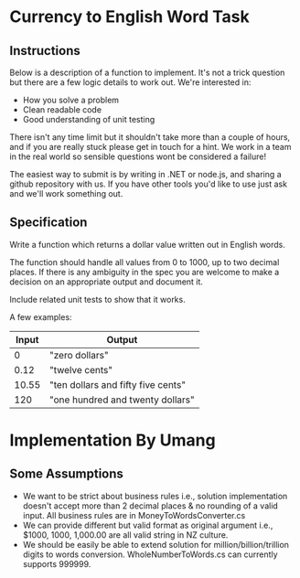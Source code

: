 # Currency to English Word Task 

## Instructions

Below is a description of a function to implement. It's not a trick question but there are a few
logic details to work out. We're interested in:

* How you solve a problem
* Clean readable code
* Good understanding of unit testing

There isn't any time limit but it shouldn't take more than a couple of hours, and if you are
really stuck please get in touch for a hint. We work in a team in the real world so sensible
questions wont be considered a failure!

The easiest way to submit is by writing in .NET or node.js, and sharing a github repository with
us. If you have other tools you'd like to use just ask and we'll work something out.


## Specification

Write a function which returns a dollar value written out in English words.

The function should handle all values from 0 to 1000, up to two decimal places. If there is any
ambiguity in the spec you are welcome to make a decision on an appropriate output and document it.

Include related unit tests to show that it works.

A few examples:

| Input | Output                             |
| ----- | ---------------------------------- |
| 0     | "zero dollars"                     |
| 0.12  | "twelve cents"                     |
| 10.55 | "ten dollars and fifty five cents" |
| 120   | "one hundred and twenty dollars"   |


# Implementation By Umang 

## Some Assumptions
* We want to be strict about business rules i.e., solution implementation doesn't accept more than 2 decimal places & no rounding of a valid input. All business rules are in MoneyToWordsConverter.cs
* We can provide different but valid format as original argument i.e., $1000, 1000, 1,000.00 are all valid string in NZ culture. 
* We should be easily be able to extend solution for million/billion/trillion digits to words conversion. WholeNumberToWords.cs can currently supports 999999. 





